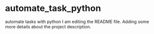 # automate_task_python
automate tasks with python
I am editing the README file. Adding some more details about the project description.
